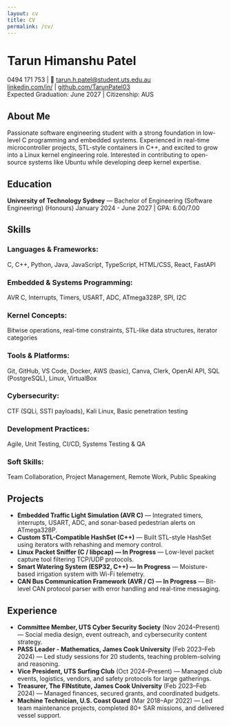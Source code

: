 ```yaml
---
layout: cv
title: CV
permalink: /cv/
---
```


# Tarun Himanshu Patel
 0494 171 753 | 📧 tarun.h.patel@student.uts.edu.au  
[linkedin.com/in/](https://linkedin.com/in/) | [github.com/TarunPatel03](https://github.com/TarunPatel03)  
Expected Graduation: June 2027 | Citizenship: AUS

## About Me
Passionate software engineering student with a strong foundation in low-level C programming and embedded systems. Experienced in real-time microcontroller projects, STL-style containers in C++, and excited to grow into a Linux kernel engineering role. Interested in contributing to open-source systems like Ubuntu while developing deep kernel expertise.

## Education
**University of Technology Sydney** — Bachelor of Engineering (Software Engineering) (Honours)
January 2024 - June 2027 | GPA: 6.00/7.00

## Skills

### Languages & Frameworks:
C, C++, Python, Java, JavaScript, TypeScript, HTML/CSS, React, FastAPI

### Embedded & Systems Programming:
AVR C, Interrupts, Timers, USART, ADC, ATmega328P, SPI, I2C

### Kernel Concepts:
Bitwise operations, real-time constraints, STL-like data structures, iterator categories

### Tools & Platforms:
Git, GitHub, VS Code, Docker, AWS (basic), Canva, Clerk, OpenAI API, SQL (PostgreSQL), Linux, VirtualBox

### Cybersecurity:
CTF (SQLi, SSTI payloads), Kali Linux, Basic penetration testing

### Development Practices:
Agile, Unit Testing, CI/CD, Systems Testing & QA

### Soft Skills:
Team Collaboration, Project Management, Remote Work, Public Speaking

## Projects
- **Embedded Traffic Light Simulation (AVR C)** — Integrated timers, interrupts, USART, ADC, and sonar-based pedestrian alerts on ATmega328P.
- **Custom STL-Compatible HashSet (C++)** — Built STL-style HashSet using iterators with rehashing and memory control.
- **Linux Packet Sniffer (C / libpcap) — In Progress** — Low-level packet capture tool filtering TCP/UDP protocols.
- **Smart Watering System (ESP32, C++) — In Progress** — Moisture-based irrigation system with Wi-Fi telemetry.
- **CAN Bus Communication Framework (AVR / C) — In Progress** — Bit-level CAN protocol parser with error handling and real-time messaging.

## Experience
- **Committee Member, UTS Cyber Security Society** (Nov 2024–Present) — Social media design, event outreach, and cybersecurity content strategy.
- **PASS Leader - Mathematics, James Cook University** (Feb 2023–Feb 2024) — Led study sessions for 20 students, teaching problem-solving and reasoning.
- **Vice President, UTS Surfing Club** (Oct 2024–Present) — Managed club events, logistics, vendors, and safety protocols for large gatherings.
- **Treasurer, The FINstitute, James Cook University** (Feb 2023–Feb 2024) — Managed finances, secured grants, and coordinated budgets.
- **Machine Technician, U.S. Coast Guard** (Mar 2018–Apr 2022) — Led team maintenance projects, completed 80+ SAR missions, and delivered vessel support.

